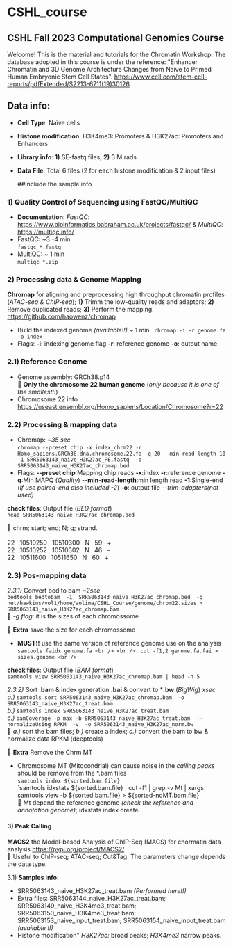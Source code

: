 # CSHL_course

## CSHL Fall 2023 Computational Genomics Course
Welcome! This is the material and tutorials for the Chromatin Workshop.
The database adopted in this course is under the reference: "Enhancer Chromatin and 3D Genome Architecture Changes from Naive to Primed Human Embryonic Stem Cell States".
https://www.cell.com/stem-cell-reports/pdfExtended/S2213-6711(19)30126

## Data info:
- **Cell Type**: Naïve cells
- **Histone modification**: H3K4me3: Promoters & H3K27ac: Promoters and Enhancers
- **Library info**: **1)** SE-fastq files; **2)** 3 M rads
- **Data File**: Total 6 files (2 for each histone modification & 2 input files)

  ##include the sample info

### 1) Quality Control of Sequencing using FastQC/MultiQC
- **Documentation**: *FastQC*: https://www.bioinformatics.babraham.ac.uk/projects/fastqc/ & *MultiQC*: https://multiqc.info/
- FastQC: ~3 -4 min <br /> 
`fastqc *.fastq`
- MultiQC: ~ 1 min <br />
`multiqc *.zip`

### 2) Processing data & Genome Mapping
**Chromap** for aligning and preprocessing high throughput chromatin profiles (*ATAC-seq & ChIP-seq*); **1)** Trimm the low-quality reads and adaptors; **2)** Remove duplicated reads; **3)** Perform the mapping. https://github.com/haowenz/chromap

- Build the indexed genome *(available!!)* ~ 1 min
` chromap -i -r genome.fa -o index`
- Flags:
**-i**: indexing genome flag 
**-r**: reference genome
**-o**: output name

### 2.1) Reference Genome
- Genome assembly: GRCh38.p14 <br />
&#x1F538; **Only the chromosome 22 human genome** (*only because it is one of the smallest!!*)
- Chromosome 22 info : https://useast.ensembl.org/Homo_sapiens/Location/Chromosome?r=22 <br />

### 2.2) Processing & mapping data 
- Chromap: *~35 sec* <br />
`chromap --preset chip -x index_chrm22 -r Homo_sapiens.GRCh38.dna.chromosome.22.fa -q 20 --min-read-length 10   -1 SRR5063143_naive_H3K27ac_PE.fastq  -o  SRR5063143_naive_H3K27ac_chromap.bed` <br />
- Flags:
**--preset chip**:Mapping chip reads
**-x**:index 
**-r**:reference genome 
**-q**:Min MAPQ (*Quality*)
**--min-read-length**:min length read
**-1**:Single-end (*if use paired-end also included -2*) 
**-o**: output file
*--trim-adapters(not used)*

**check files**: Output file (*BED format*) <br /> 
`head SRR5063143_naive_H3K27ac_chromap.bed`

 &#x1F539; chrm; start; end; N; q; strand. <br />  
  22 &nbsp; 10510250 &nbsp; 10510300 &nbsp; N &nbsp; 59 &nbsp; + <br /> 
  22 &nbsp; 10510252 &nbsp; 10510302 &nbsp; N &nbsp; 46 &nbsp; - <br /> 
  22 &nbsp; 10511600 &nbsp; 10511650 &nbsp; N &nbsp; 60 &nbsp; + <br /> 

  ### 2.3) Pos-mapping data 
*2.3.1)* Convert bed to bam *~2sec* <br /> 
`bedtools bedtobam  -i  SRR5063143_naive_H3K27ac_chromap.bed  -g net/hawkins/vol1/home/aolima/CSHL_Course/genome/chrom22.sizes > SRR5063143_naive_H3K27ac_chromap.bam` <br /> 
&#x1F538; *-g flag*: it is the sizes of each chromossome

&#x1F539; **Extra** save the size for each chromossome  <br />
- **MUST!!** use the same version of reference genome use on the analysis <br />
`samtools faidx genome.fa <br /> <br /> `
`cut -f1,2 genome.fa.fai > sizes.genome <br />` 

**check files**: Output file (*BAM format*) <br /> 
`samtools view SRR5063143_naive_H3K27ac_chromap.bam | head -n 5` 

*2.3.2)* Sort .**bam** & index generation **.bai** & convert to ***.bw** (*BigWig*) *xsec*  <br />
*a.)* `samtools sort SRR5063143_naive_H3K27ac_chromap.bam  -o SRR5063143_naive_H3K27ac_treat.bam` <br />
*b.)* `samtools index SRR5063143_naive_H3K27ac_treat.bam` <br />
*c.)* `bamCoverage -p max -b SRR5063143_naive_H3K27ac_treat.bam  --normalizeUsing RPKM  -v  -o SRR5063143_naive_H3K27ac_norm.bw` <br />
&#x1F538; *a.)* sort the bam files; *b.)* create a index; *c.)* convert the bam to bw & normalize data RPKM (deeptools) <br />

&#x1F539; **Extra** Remove the Chrm MT <br />
- Chromosome MT (Mitocondrial) can cause noise in the *calling peaks* should be remove from the *.bam files  <br />
`samtools index ${sorted.bam.file}`  <br />
`samtools idxstats ${sorted.bam.file} | cut -f1 | grep -v Mt | xargs samtools view -b ${sorted.bam.file}  > ${sorted-noMT.bam.file}  <br />
 &#x1F538; Mt depend the reference genome *(check the reference and annotation genome)*; idxstats index create. <br />
 
#### 3) Peak Calling 
**MACS2** the Model-based Analysis of ChIP-Seq (MACS) for chormatin data analysis https://pypi.org/project/MACS2/ <br />
&#x1F538; Useful to ChIP-seq; ATAC-seq; Cut&Tag. The parameters change depends the data type.  <br />

3.1) **Samples info**:  <br />
- SRR5063143_naive_H3K27ac_treat.bam *(Performed here!!)*  <br />
- Extra files: SRR5063144_naive_H3K27ac_treat.bam; SRR5063149_naive_H3K4me3_treat.bam; SRR5063150_naive_H3K4me3_treat.bam; SRR5063153_naive_input_treat.bam; SRR5063154_naive_input_treat.bam *(available !!)*  <br />
- Histone modification" *H3K27ac:* broad peaks; *H3K4me3* narrow peaks. <br />   










  





